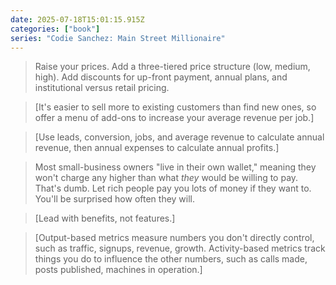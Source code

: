 ```yaml
---
date: 2025-07-18T15:01:15.915Z
categories: ["book"]
series: "Codie Sanchez: Main Street Millionaire"
---
```

> Raise your prices. Add a three-tiered price structure (low, medium, high). Add discounts for up-front payment, annual plans, and institutional versus retail pricing.

> [It's easier to sell more to existing customers than find new ones, so offer a menu of add-ons to increase your average revenue per job.]

> [Use leads, conversion, jobs, and average revenue to calculate annual revenue, then annual expenses to calculate annual profits.]

> Most small-business owners "live in their own wallet," meaning they won't charge any higher than what *they* would be willing to pay. That's dumb. Let rich people pay you lots of money if they want to. You'll be surprised how often they will.

> [Lead with benefits, not features.]

> [Output-based metrics measure numbers you don't directly control, such as traffic, signups, revenue, growth. Activity-based metrics track things you do to influence the other numbers, such as calls made, posts published, machines in operation.]
